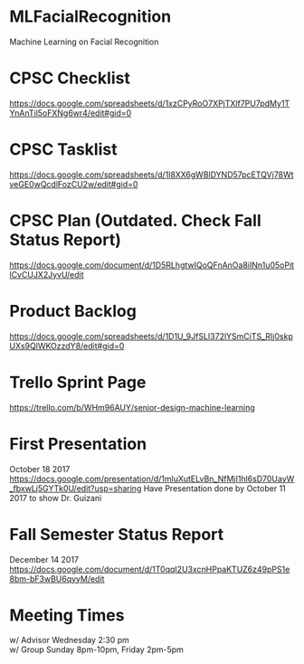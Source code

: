 # MLFacialRecognition
Machine Learning on Facial Recognition

# CPSC Checklist
https://docs.google.com/spreadsheets/d/1xzCPyRoO7XPjTXlf7PU7pdMy1TYnAnTil5oFXNg6wr4/edit#gid=0

# CPSC Tasklist
https://docs.google.com/spreadsheets/d/1I8XX6gWBlDYND57pcETQVj78WtveGE0wQcdlFozCU2w/edit#gid=0

# CPSC Plan (Outdated. Check Fall Status Report)
https://docs.google.com/document/d/1D5RLhgtwIQoQFnAnOa8iINn1u05oPitlCvCUJX2JyvU/edit

# Product Backlog
https://docs.google.com/spreadsheets/d/1D1U_9JfSLI372lYSmCiTS_RIj0skpUXs9QlWKOzzdY8/edit#gid=0

# Trello Sprint Page
https://trello.com/b/WHm96AUY/senior-design-machine-learning

# First Presentation
October 18 2017
https://docs.google.com/presentation/d/1mluXutELvBn_NfMjI1hl6sD70UayW_fbxwLj5GYTk0U/edit?usp=sharing
Have Presentation done by October 11 2017 to show Dr. Guizani

# Fall Semester Status Report
December 14 2017
https://docs.google.com/document/d/1T0qqI2U3xcnHPpaKTUZ6z49pPS1e8bm-bF3wBU6qyyM/edit

# Meeting Times
w/ Advisor Wednesday 2:30 pm   
w/ Group Sunday 8pm-10pm, Friday 2pm-5pm